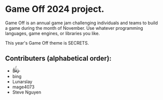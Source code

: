 # Game Off 2024 project.

Game Off is an annual game jam challenging individuals and teams to build a game during the month of November. Use whatever programming languages, game engines, or libraries you like. 

This year's Game Off theme is SECRETS.

## Contributers (alphabetical order):

- B̴̃̇l̶̀̈́u̵̙͗
- bing
- Lunarslay
- mage4073
- Steve Nguyen
